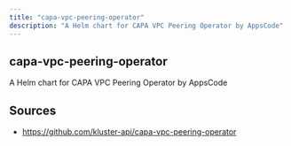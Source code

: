 ```yaml
---
title: "capa-vpc-peering-operator"
description: "A Helm chart for CAPA VPC Peering Operator by AppsCode"
---
```


## capa-vpc-peering-operator

A Helm chart for CAPA VPC Peering Operator by AppsCode

## Sources

- https://github.com/kluster-api/capa-vpc-peering-operator
